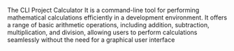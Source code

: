 The CLI Project Calculator 
It is a command-line tool for performing mathematical calculations efficiently in a development environment.
It offers a range of basic arithmetic operations, including addition, subtraction, multiplication, and division, allowing users to perform calculations seamlessly without the need for a graphical user interface

